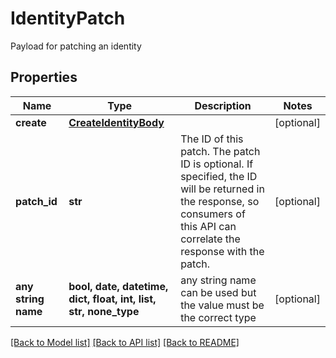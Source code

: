 # IdentityPatch

Payload for patching an identity

## Properties
Name | Type | Description | Notes
------------ | ------------- | ------------- | -------------
**create** | [**CreateIdentityBody**](CreateIdentityBody.md) |  | [optional] 
**patch_id** | **str** | The ID of this patch.  The patch ID is optional. If specified, the ID will be returned in the response, so consumers of this API can correlate the response with the patch. | [optional] 
**any string name** | **bool, date, datetime, dict, float, int, list, str, none_type** | any string name can be used but the value must be the correct type | [optional]

[[Back to Model list]](../README.md#documentation-for-models) [[Back to API list]](../README.md#documentation-for-api-endpoints) [[Back to README]](../README.md)


